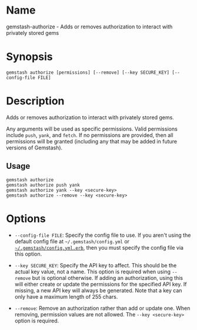 <!--Automatically generated by Pandoc -->
Name
====

gemstash-authorize - Adds or removes authorization to interact with privately stored gems

Synopsis
========

`gemstash authorize [permissions] [--remove] [--key SECURE_KEY] [--config-file FILE]`

Description
===========

Adds or removes authorization to interact with privately stored gems.

Any arguments will be used as specific permissions. Valid permissions include `push`, `yank`, and `fetch`. If no permissions are provided, then all permissions will be granted (including any that may be added in future versions of Gemstash).

Usage
-----

    gemstash authorize
    gemstash authorize push yank
    gemstash authorize yank --key <secure-key>
    gemstash authorize --remove --key <secure-key>

Options
=======

-   `--config-file FILE`: Specify the config file to use. If you aren't using the default config file at `~/.gemstash/config.yml` or [`~/.gemstash/config.yml.erb`](gemstash-customize.7.md#erb-parsed-config), then you must specify the config file via this option.

-   `--key SECURE_KEY`: Specify the API key to affect. This should be the actual key value, not a name. This option is required when using `--remove` but is optional otherwise. If adding an authorization, using this will either create or update the permissions for the specified API key. If missing, a new API key will always be generated. Note that a key can only have a maximum length of 255 chars.

-   `--remove`: Remove an authorization rather than add or update one. When removing, permission values are not allowed. The `--key <secure-key>` option is required.
